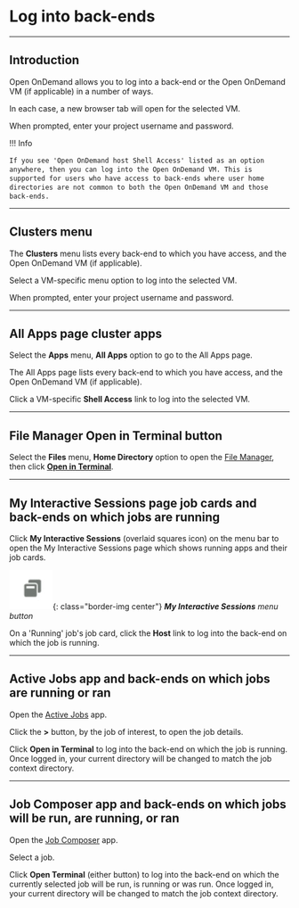 # Log into back-ends

---

## Introduction

Open OnDemand allows you to log into a back-end or the Open OnDemand VM (if applicable) in a number of ways.

In each case, a new browser tab will open for the selected VM.

When prompted, enter your project username and password.

!!! Info

    If you see 'Open OnDemand host Shell Access' listed as an option anywhere, then you can log into the Open OnDemand VM. This is supported for users who have access to back-ends where user home directories are not common to both the Open OnDemand VM and those back-ends.

---

## **Clusters** menu

The **Clusters** menu lists every back-end to which you have access, and the Open OnDemand VM (if applicable).

Select a VM-specific menu option to log into the selected VM.

When prompted, enter your project username and password.

---

## All Apps page cluster apps

Select the **Apps** menu, **All Apps** option to go to the All Apps page.

The All Apps page lists every back-end to which you have access, and the Open OnDemand VM (if applicable).

Click a VM-specific **Shell Access** link to log into the selected VM.

---

## File Manager **Open in Terminal** button

Select the **Files** menu, **Home Directory** option to open the [File Manager](files.md), then click **[Open in Terminal](files.md#open-in-terminal)**.

---

## My Interactive Sessions page job cards and back-ends on which jobs are running

Click **My Interactive Sessions** (overlaid squares icon) on the menu bar to open the My Interactive Sessions page which shows running apps and their job cards.

![My Interactive Sessions menu button, an overlaid squares icon](../../images/open-ondemand/my-interactive-sessions-button.png){: class="border-img center"} ***My Interactive Sessions** menu button*

On a 'Running' job's job card, click the **Host** link to log into the back-end on which the job is running.

---

## Active Jobs app and back-ends on which jobs are running or ran

Open the [Active Jobs](apps/active-jobs.md) app.

Click the **>** button, by the job of interest, to open the job details.

Click **Open in Terminal** to log into the back-end on which the job is running. Once logged in, your current directory will be changed to match the job context directory.

---

## Job Composer app and back-ends on which jobs will be run, are running, or ran

Open the [Job Composer](apps/job-composer.md) app.

Select a job.

Click **Open Terminal** (either button) to log into the back-end on which the currently selected job will be run, is running or was run. Once logged in, your current directory will be changed to match the job context directory.
